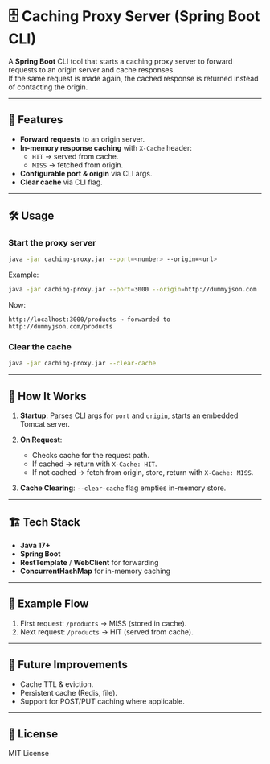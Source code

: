 # 🗄️ Caching Proxy Server (Spring Boot CLI)

A **Spring Boot** CLI tool that starts a caching proxy server to forward requests to an origin server and cache responses.  
If the same request is made again, the cached response is returned instead of contacting the origin.

---

## 🚀 Features
- **Forward requests** to an origin server.
- **In-memory response caching** with `X-Cache` header:
  - `HIT` → served from cache.
  - `MISS` → fetched from origin.
- **Configurable port & origin** via CLI args.
- **Clear cache** via CLI flag.

---

## 🛠 Usage

### Start the proxy server
```bash
java -jar caching-proxy.jar --port=<number> --origin=<url>
````

Example:

```bash
java -jar caching-proxy.jar --port=3000 --origin=http://dummyjson.com
```

Now:

```
http://localhost:3000/products → forwarded to http://dummyjson.com/products
```

### Clear the cache

```bash
java -jar caching-proxy.jar --clear-cache
```

---

## 📂 How It Works

1. **Startup**: Parses CLI args for `port` and `origin`, starts an embedded Tomcat server.
2. **On Request**:

   * Checks cache for the request path.
   * If cached → return with `X-Cache: HIT`.
   * If not cached → fetch from origin, store, return with `X-Cache: MISS`.
3. **Cache Clearing**: `--clear-cache` flag empties in-memory store.

---

## 🏗 Tech Stack

* **Java 17+**
* **Spring Boot**
* **RestTemplate** / **WebClient** for forwarding
* **ConcurrentHashMap** for in-memory caching

---

## 📌 Example Flow

1. First request: `/products` → MISS (stored in cache).
2. Next request: `/products` → HIT (served from cache).

---

## 🔮 Future Improvements

* Cache TTL & eviction.
* Persistent cache (Redis, file).
* Support for POST/PUT caching where applicable.

---

## 📜 License

MIT License

```
